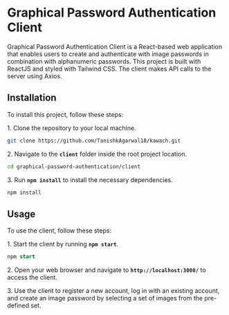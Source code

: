 # Graphical Password Authentication Client

Graphical Password Authentication Client is a React-based web application that enables users to create and authenticate with image passwords in combination with alphanumeric passwords. This project is built with ReactJS and styled with Tailwind CSS. The client makes API calls to the server using Axios.

## Installation
To install this project, follow these steps:

<p>1. Clone the repository to your local machine.</p>

```bash
git clone https://github.com/TanishkAgarwal18/kawach.git
```

<p>2. Navigate to the <b><code>client</code></b> folder inside the root project location.</p>

```bash
cd graphical-password-authentication/client
```

<p>3. Run <b><code>npm install</code></b> to install the necessary dependencies.</p>

```bash
npm install
```

## Usage
To use the client, follow these steps:

<p>1. Start the client by running <b><code>npm start</code></b>.</p>

```sql
npm start
```
<p>2. Open your web browser and navigate to <b><code>http://localhost:3000/</b></code> to access the client.</p>
<p>3. Use the client to register a new account, log in with an existing account, and create an image password by selecting a set of images from the pre-defined set.</p>
